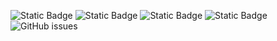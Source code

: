 ![Static Badge](https://img.shields.io/badge/blacklists-60-000000) ![Static Badge](https://img.shields.io/badge/blacklisted-2656548-cc0000) ![Static Badge](https://img.shields.io/badge/whitelisted-2244-00CC00) ![Static Badge](https://img.shields.io/badge/streaming_blacklist-28107-000000) ![GitHub issues](https://img.shields.io/github/issues/fabriziosalmi/blacklists)

